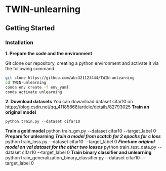 # TWIN-unlearning

## Getting Started

### Installation

**1. Prepare the code and the environment**

Git clone our repository, creating a python environment and activate it via the following command

```bash
git clone https://github.com/abc321123444/TWIN-unlearning
cd TWIN-unlearning
conda env create -f env_yaml
conda activate unlearning
```

**2. Download datasets**
You can dowanload dataset cifar10 on https://blog.csdn.net/qq_41185868/article/details/82793025
**Train an original model**
```
python train.py --dataset cifar10
```
**Train a gold model**
python train_gm.py --dataset cifar10 --target_label 0
**Prepare for unlearning**
***Train a model from scatch for 2 epochs for c loss***
python train_loss.py --dataset cifar10 --target_label 0
***Finetune original model on val dataset for the other two losses***
python train_test_data.py --dataset cifar10 --target_label 0
**Train binary classifier and unlearning**
python train_generalization_binary_classifier.py --dataset cifar10 --target_label 0
